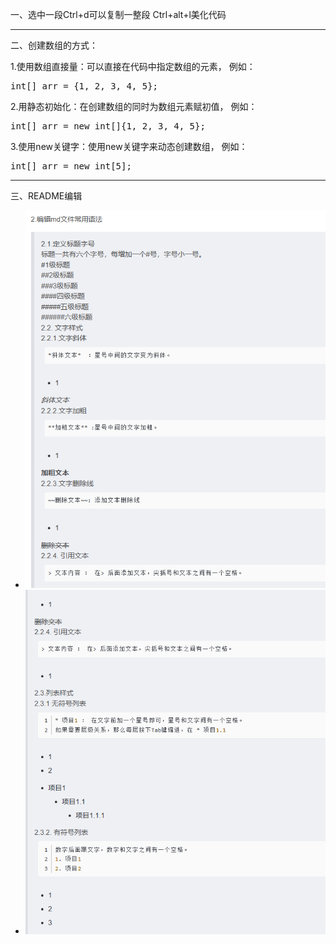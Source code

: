 一、选中一段Ctrl+d可以复制一整段
Ctrl+alt+l美化代码
- --

二、创建数组的方式：

1.使用数组直接量：可以直接在代码中指定数组的元素，
例如：
<pre>
int[] arr = {1, 2, 3, 4, 5};
</pre>

2.用静态初始化：在创建数组的同时为数组元素赋初值，
例如：
<pre>
int[] arr = new int[]{1, 2, 3, 4, 5};
</pre>

3.使用new关键字：使用new关键字来动态创建数组，
例如：
<pre>
int[] arr = new int[5];
</pre>
- --

三、README编辑
- ![img.png](img/EditREADME1.png)
- ![img.png](img/EditREADME2.png)